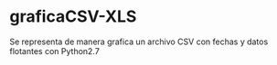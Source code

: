# graficaCSV-XLS
Se representa de manera grafica un archivo CSV con fechas y datos flotantes con Python2.7
